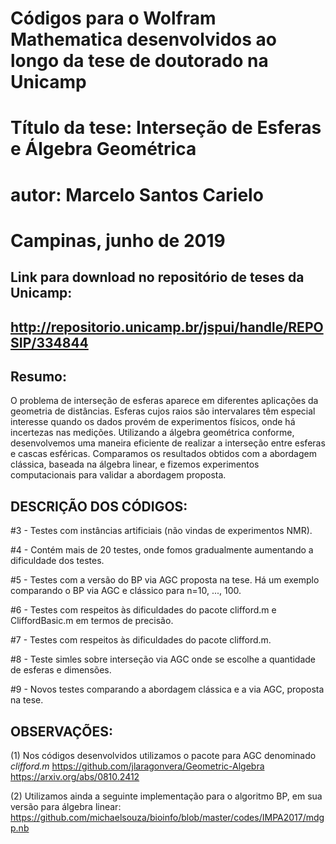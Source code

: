 # Códigos para o Wolfram Mathematica desenvolvidos ao longo da tese de doutorado na Unicamp

# Título da tese: Interseção de Esferas e Álgebra Geométrica
# autor: Marcelo Santos Carielo
# Campinas, junho de 2019


## Link para download no repositório de teses da Unicamp:
## http://repositorio.unicamp.br/jspui/handle/REPOSIP/334844

## Resumo:

O problema de interseção de esferas aparece em diferentes aplicações da geometria de
distâncias. Esferas cujos raios são intervalares têm especial interesse quando os dados
provém de experimentos físicos, onde há incertezas nas medições. Utilizando a álgebra
geométrica conforme, desenvolvemos uma maneira eficiente de realizar a interseção entre
esferas e cascas esféricas. Comparamos os resultados obtidos com a abordagem clássica,
baseada na álgebra linear, e fizemos experimentos computacionais para validar a abordagem
proposta.

## DESCRIÇÃO DOS CÓDIGOS:

#3 - Testes com instâncias artificiais (não vindas de experimentos NMR).

#4 - Contém mais de 20 testes, onde fomos gradualmente aumentando a dificuldade dos testes.

#5 - Testes com a versão do BP via AGC proposta na tese. Há um exemplo comparando o BP via AGC e clássico para n=10, ..., 100.

#6 - Testes com respeitos às dificuldades do pacote clifford.m e CliffordBasic.m em termos de precisão.

#7 - Testes com respeitos às dificuldades do pacote clifford.m.

#8 - Teste simles sobre interseção via AGC onde se escolhe a quantidade de esferas e dimensões.

#9 - Novos testes comparando a abordagem clássica e a via AGC, proposta na tese.



## OBSERVAÇÕES:

(1) Nos códigos desenvolvidos utilizamos o pacote para AGC denominado *clifford.m* 
https://github.com/jlaragonvera/Geometric-Algebra
https://arxiv.org/abs/0810.2412

(2) Utilizamos ainda a seguinte implementação para o algoritmo BP, em sua versão para álgebra linear:
https://github.com/michaelsouza/bioinfo/blob/master/codes/IMPA2017/mdgp.nb




